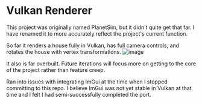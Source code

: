 # Vulkan Renderer

This project was originally named PlanetSim, but it didn't quite get that far. I have renamed it to more accurately reflect the project's current function.

So far it renders a house fully in Vulkan, has full camera controls, and rotates the house with vertex transformations. 
![image](https://github.com/brmontgomery/PlanetSim/assets/32968445/36ff6a8d-ac81-4ad3-8cb2-e98f7c46e3f8)

It also is far overbuilt. Future iterations will focus more on getting to the core of the project rather than feature creep.

Ran into issues with integrating ImGui at the time when I stopped committing to this repo. I believe ImGui was not yet stable in Vulkan at that time and I felt I had semi-successfully completed the port.
